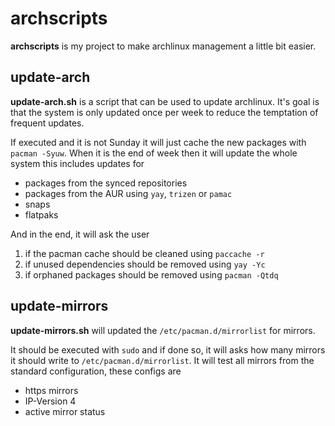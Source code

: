 # archscripts

**archscripts** is my project to make archlinux management a little bit easier.

## update-arch

**update-arch.sh** is a script that can be used to update archlinux. It's goal is that the system is only updated once per week to reduce the temptation of frequent updates.

If executed and it is not Sunday it will just cache the new packages with `pacman -Syuw`. When it is the end of week then it will update the whole system this includes updates for

+ packages from the synced repositories
+ packages from the AUR using `yay`, `trizen` or `pamac`
+ snaps
+ flatpaks

And in the end, it will ask the user

1. if the pacman cache should be cleaned using `paccache -r`
2. if unused dependencies should be removed using `yay -Yc`
3. if orphaned packages should be removed using `pacman -Qtdq`

## update-mirrors

**update-mirrors.sh** will updated the `/etc/pacman.d/mirrorlist` for mirrors.

It should be executed with `sudo` and if done so, it will asks how many mirrors it should write to `/etc/pacman.d/mirrorlist`. It will test all mirrors from the standard configuration, these configs are

+ https mirrors
+ IP-Version 4
+ active mirror status
